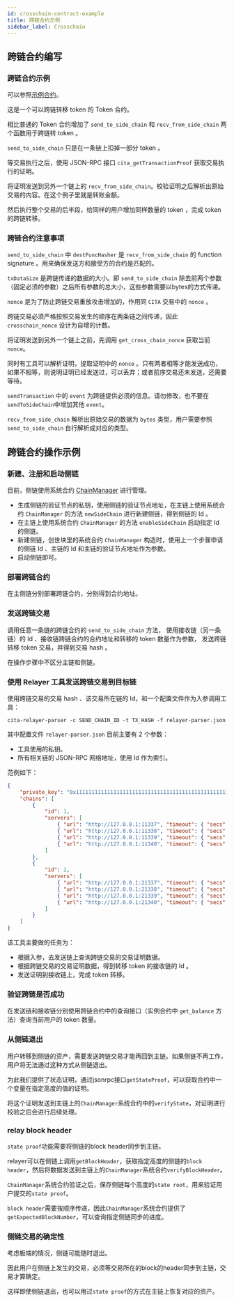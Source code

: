 ```yaml
---
id: crosschain-contract-example
title: 跨链合约示例
sidebar_label: Crosschain
---
```

## 跨链合约编写

### 跨链合约示例

可以参照[示例合约](https://github.com/cryptape/test-contracts/blob/master/MyToken.sol)。

这是一个可以跨链转移 token 的 Token 合约。

相比普通的 Token 合约增加了 `send_to_side_chain` 和 `recv_from_side_chain` 两个函数用于跨链转 token 。

`send_to_side_chain` 只是在一条链上扣掉一部分 token 。

等交易执行之后，使用 JSON-RPC 接口 `cita_getTransactionProof` 获取交易执行的证明。

将证明发送到另外一个链上的 `recv_from_side_chain`。校验证明之后解析出原始交易的内容。在这个例子里就是转账金额。

然后执行整个交易的后半段，给同样的用户增加同样数量的 token ，完成 token 的跨链转移。

### 跨链合约注意事项

`send_to_side_chain` 中 `destFuncHasher` 是 `recv_from_side_chain` 的 function signature 。用来确保发送方和接受方的合约是匹配的。

`txDataSize` 是跨链传递的数据的大小。即 `send_to_side_chain` 除去前两个参数（固定必须的参数）之后所有参数的总大小，这些参数需要以bytes的方式传递。

`nonce` 是为了防止跨链交易重放攻击增加的，作用同 `CITA` 交易中的 `nonce` 。

跨链交易必须严格按照交易发生的顺序在两条链之间传递，因此 `crosschain_nonce` 设计为自增的计数。

将证明发送到另外一个链上之前，先调用 `get_cross_chain_nonce` 获取当前 `nonce`。

同时有工具可以解析证明，提取证明中的 `nonce` 。只有两者相等才能发送成功，如果不相等，则说明证明已经发送过，可以丢弃；或者前序交易还未发送，还需要等待。

`sendTransaction` 中的 `event` 为跨链提供必须的信息。请勿修改，也不要在`sendToSideChain`中增加其他 `event`。

`recv_from_side_chain` 解析出原始交易的数据为 `bytes` 类型，用户需要参照 `send_to_side_chain` 自行解析成对应的类型。

## 跨链合约操作示例

### 新建、注册和启动侧链

目前，侧链使用系统合约 [ChainManager](https://github.com/cryptape/cita/blob/develop/scripts/contracts/src/system/ChainManager.sol) 进行管理。

* 生成侧链的验证节点的私钥，使用侧链的验证节点地址，在主链上使用系统合约 `ChainManager` 的方法 `newSideChain` 进行新建侧链，得到侧链的 Id 。
* 在主链上使用系统合约 `ChainManager` 的方法 `enableSideChain` 启动指定 Id 的侧链。
* 新建侧链，创世块里的系统合约 `ChainManager` 构造时，使用上一个步骤申请的侧链 Id 、主链的 Id 和主链的验证节点地址作为参数。
* 启动侧链即可。

### 部署跨链合约

在主侧链分别部署跨链合约，分别得到合约地址。

### 发送跨链交易

调用任意一条链的跨链合约的 `send_to_side_chain` 方法， 使用接收链（另一条链）的 Id 、接收链跨链合约的合约地址和转移的 token 数量作为参数， 发送跨链转移 token 交易，并得到交易 hash 。

在操作步骤中不区分主链和侧链。

### 使用 Relayer 工具发送跨链交易到目标链

使用跨链交易的交易 hash 、该交易所在链的 Id，和一个配置文件作为入参调用工具：

```shell
cita-relayer-parser -c SEND_CHAIN_ID -t TX_HASH -f relayer-parser.json
```

其中配置文件 `relayer-parser.json` 目前主要有 2 个参数：

* 工具使用的私钥。
* 所有相关链的 JSON-RPC 网络地址，使用 Id 作为索引。

范例如下：

```json
{
    "private_key": "0x1111111111111111111111111111111111111111111111111111111111111111",
    "chains": [
        {
            "id": 1,
            "servers": [
                { "url": "http://127.0.0.1:11337", "timeout": { "secs": 30, "nanos": 0 } },
                { "url": "http://127.0.0.1:11338", "timeout": { "secs": 30, "nanos": 0 } },
                { "url": "http://127.0.0.1:11339", "timeout": { "secs": 30, "nanos": 0 } },
                { "url": "http://127.0.0.1:11340", "timeout": { "secs": 30, "nanos": 0 } }
            ]
        },
        {
            "id": 2,
            "servers": [
                { "url": "http://127.0.0.1:21337", "timeout": { "secs": 30, "nanos": 0 } },
                { "url": "http://127.0.0.1:21338", "timeout": { "secs": 30, "nanos": 0 } },
                { "url": "http://127.0.0.1:21339", "timeout": { "secs": 30, "nanos": 0 } },
                { "url": "http://127.0.0.1:21340", "timeout": { "secs": 30, "nanos": 0 } }
            ]
        }
    ]
}
```

该工具主要做的任务为：

* 根据入参，去发送链上查询跨链交易的交易证明数据。
* 根据跨链交易的交易证明数据，得到转移 token 的接收链的 Id 。
* 发送证明到接收链上，完成 token 转移。

### 验证跨链是否成功

在发送链和接收链分别使用跨链合约中的查询接口（实例合约中 `get_balance` 方法）查询当前用户的 token 数量。

### 从侧链退出

用户转移到侧链的资产，需要发送跨链交易才能再回到主链。如果侧链不再工作，用户将无法通过这种方式从侧链退出。

为此我们提供了状态证明，通过jsonrpc接口`getStateProof`，可以获取合约中一个变量在指定高度的值的证明。

将这个证明发送到主链上的`ChainManager`系统合约中的`verifyState`，对证明进行校验之后会进行后续处理。

### relay block header

`state proof`功能需要将侧链的block header同步到主链。

relayer可以在侧链上调用`getBlockHeader`，获取指定高度的侧链的`block header`，然后将数据发送到主链上的`ChainManager`系统合约`verifyBlockHeader`。

`ChainManager`系统合约验证之后，保存侧链每个高度的`state root`，用来验证用户提交的`state proof`。

`block header`需要按顺序传递，因此`ChainManager`系统合约提供了`getExpectedBlockNumber`，可以查询指定侧链同步的进度。

### 侧链交易的确定性

考虑极端的情况，侧链可能随时退出。

因此用户在侧链上发生的交易，必须等交易所在的block的header同步到主链，交易才算确定。

这样即使侧链退出，也可以用过`state proof`的方式在主链上恢复对应的资产。